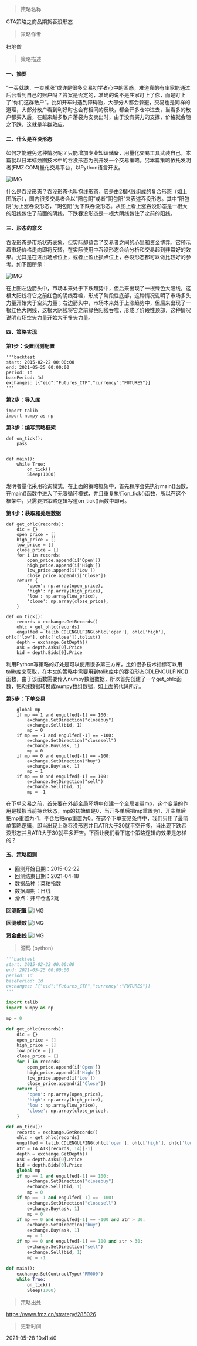 
> 策略名称

CTA策略之商品期货吞没形态

> 策略作者

扫地僧

> 策略描述

#### 一、摘要
“一买就跌，一卖就涨”或许是很多交易初学者心中的困惑，难道真的有庄家能通过后台看到自己的账户吗？答案是否定的，准确的说不是庄家盯上了你，而是盯上了“你们这群散户”。比如开车时遇到障碍物，大部分人都会躲避，交易也是同样的道理，大部分散户看到利好时也会有相同的反映，都会开多仓冲进去，当看多的散户都买入后，在越来越多散户落袋为安卖出时，由于没有买力的支撑，价格就会随之下跌，这就是羊群效应。

#### 二、什么是吞没形态
如何才能避免这种情况呢？只能增加专业知识储备，用量化交易工具武装自己，本篇就以日本蜡烛图技术中的吞没形态为例开发一个交易策略。另本篇策略依托发明者(FMZ.COM)量化交易平台，以Python语言开发。

 ![IMG](https://www.fmz.cn/upload/asset/39a07874a00e6f61617a.png) 

什么是吞没形态？吞没形态也叫抱线形态，它是由2根K线组成的复合形态（如上图所示），国内很多交易者会以“阳包阴”或者“阴包阳”来表述吞没形态。其中“阳包阴”为上涨吞没形态，“阴包阳”为下跌吞没形态。从图上看上涨吞没形态是一根大的阳线包住了前面的阴线，下跌吞没形态是一根大阴线包住了之前的阳线。

#### 三、形态的意义
吞没形态是市场状态表象，但实际却蕴含了交易者之间的心里和资金博弈。它预示着市场价格走向即将反转，在实际使用中吞没形态会给分析和交易起到非常好的效果。尤其是在进出场点位上，或者止盈止损点位上，吞没形态都可以做比较好的参考。如下图所示：

 ![IMG](https://www.fmz.cn/upload/asset/39c7972e2418c3efe882.png) 

在上图左边箭头中，市场本来处于下跌趋势中，但后来出现了一根绿色大阳线，这根大阳线将它之前红色的阴线吞噬，形成了阶段性底部，这种情况说明了市场多头力量开始大于空头力量；右边箭头中，市场本来处于上涨趋势中，但后来出现了一根红色大阴线，这根大阴线将它之前绿色阳线吞噬，形成了阶段性顶部，这种情况说明市场空头力量开始大于多头力量。

#### 四、策略实现
**第1步：设置回测配置**
```
'''backtest
start: 2015-02-22 00:00:00
end: 2021-05-25 00:00:00
period: 1d
basePeriod: 1d
exchanges: [{"eid":"Futures_CTP","currency":"FUTURES"}]
'''
```

**第2步：导入库**
```
import talib
import numpy as np
```

**第3步：编写策略框架**
```
def on_tick():
    pass


def main():
    while True:
        on_tick()
        Sleep(1000)
```
发明者量化采用轮询模式，在上面的策略框架中，首先程序会先执行main()函数，在main()函数中进入了无限循环模式，并且重复执行on_tick()函数，所以在这个框架中，只需要把策略逻辑写道on_tick()函数中即可。

**第4步：获取和处理数据**
```
def get_ohlc(records):
    dic = {}
    open_price = []
    high_price = []
    low_price = []
    close_price = []
    for i in records:
        open_price.append(i['Open'])
        high_price.append(i['High'])
        low_price.append(i['Low'])
        close_price.append(i['Close'])
    return {
        'open': np.array(open_price),
        'high': np.array(high_price),
        'low': np.array(low_price),
        'close': np.array(close_price),
    }

def on_tick():
    records = exchange.GetRecords()
    ohlc = get_ohlc(records)
    engulfed = talib.CDLENGULFING(ohlc['open'], ohlc['high'], ohlc['low'], ohlc['close']).tolist()
    depth = exchange.GetDepth()
    ask = depth.Asks[0].Price
    bid = depth.Bids[0].Price
```
利用Python写策略的好处是可以使用很多第三方库，比如很多技术指标可以用talib库来获取，在本文的策略中需要用到talib库中的吞没形态CDLENGULFING()函数，由于该函数需要传入numpy数组数据，所以首先创建了一个get_ohlc函数，把K线数据转换成numpy数组数据，如上面的代码所示。

**第5步：下单交易**
```
    global mp
    if mp == 1 and engulfed[-1] == 100:
        exchange.SetDirection("closebuy")
        exchange.Sell(bid, 1)
        mp = 0
    if mp == -1 and engulfed[-1] == -100:
        exchange.SetDirection("closesell")
        exchange.Buy(ask, 1)
        mp = 0
    if mp == 0 and engulfed[-1] == -100:
        exchange.SetDirection("buy")
        exchange.Buy(ask, 1)
        mp = 1
    if mp == 0 and engulfed[-1] == 100:
        exchange.SetDirection("sell")
        exchange.Sell(bid, 1)
        mp = -1
```
在下单交易之前，首先要在外部全局环境中创建一个全局变量mp，这个变量的作用是模拟当前持仓状态，mp的初始值是0，当开多单后把mp重置为1，开空单后把mp重置为-1，平仓后把mp重置为0。在这个下单交易条件中，我们只用了最简单策略逻辑，即当出现上涨吞没形态并且ATR大于30就平空开多，当出现下跌吞没形态并且ATR大于30就平多开空。下面让我们看下这个策略逻辑的效果是怎样的？

#### 五、策略回测

- 回测开始日期：2015-02-22
- 回测结束日期：2021-04-18
- 数据品种：菜粕指数
- 数据周期：日线
- 滑点：开平仓各2跳

**回测配置**
 ![IMG](https://www.fmz.cn/upload/asset/39fd8e2c615495410ac1.png) 

**回测绩效**
 ![IMG](https://www.fmz.cn/upload/asset/39e4b4a1569ac8126a82.png) 

**资金曲线**
 ![IMG](https://www.fmz.cn/upload/asset/391e0b72219bbaf7fb65.png) 




> 源码 (python)

``` python
'''backtest
start: 2015-02-22 00:00:00
end: 2021-05-25 00:00:00
period: 1d
basePeriod: 1d
exchanges: [{"eid":"Futures_CTP","currency":"FUTURES"}]
'''

import talib
import numpy as np

mp = 0

def get_ohlc(records):
    dic = {}
    open_price = []
    high_price = []
    low_price = []
    close_price = []
    for i in records:
        open_price.append(i['Open'])
        high_price.append(i['High'])
        low_price.append(i['Low'])
        close_price.append(i['Close'])
    return {
        'open': np.array(open_price),
        'high': np.array(high_price),
        'low': np.array(low_price),
        'close': np.array(close_price),
    }

def on_tick():
    records = exchange.GetRecords()
    ohlc = get_ohlc(records)
    engulfed = talib.CDLENGULFING(ohlc['open'], ohlc['high'], ohlc['low'], ohlc['close']).tolist()
    atr = TA.ATR(records, 14)[-1]
    depth = exchange.GetDepth()
    ask = depth.Asks[0].Price
    bid = depth.Bids[0].Price
    global mp
    if mp == 1 and engulfed[-1] == 100:
        exchange.SetDirection("closebuy")
        exchange.Sell(bid, 1)
        mp = 0
    if mp == -1 and engulfed[-1] == -100:
        exchange.SetDirection("closesell")
        exchange.Buy(ask, 1)
        mp = 0
    if mp == 0 and engulfed[-1] == -100 and atr > 30:
        exchange.SetDirection("buy")
        exchange.Buy(ask, 1)
        mp = 1
    if mp == 0 and engulfed[-1] == 100 and atr > 30:
        exchange.SetDirection("sell")
        exchange.Sell(bid, 1)
        mp = -1
   
def main():
    exchange.SetContractType('RM000')
    while True:
        on_tick()
        Sleep(1000)

```

> 策略出处

https://www.fmz.cn/strategy/285026

> 更新时间

2021-05-28 10:41:40
